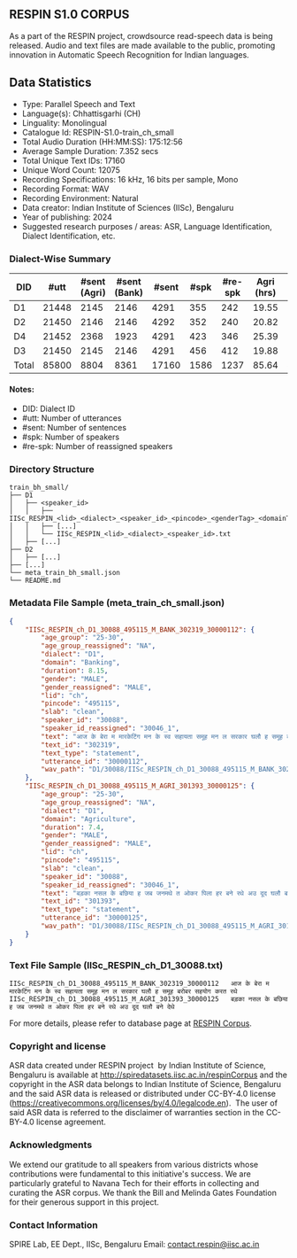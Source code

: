 ## RESPIN S1.0 CORPUS ##

As a part of the RESPIN project, crowdsource read-speech data is being released. Audio and text files
are made available to the public, promoting innovation in Automatic Speech Recognition for Indian languages.

## Data Statistics ##

- Type: Parallel Speech and Text
- Language(s): Chhattisgarhi (CH)
- Linguality: Monolingual
- Catalogue Id: RESPIN-S1.0-train_ch_small
- Total Audio Duration (HH:MM:SS): 175:12:56
- Average Sample Duration: 7.352 secs
- Total Unique Text IDs: 17160
- Unique Word Count: 12075
- Recording Specifications: 16 kHz, 16 bits per sample, Mono
- Recording Format: WAV
- Recording Environment: Natural
- Data creator: Indian Institute of Sciences (IISc), Bengaluru
- Year of publishing: 2024
- Suggested research purposes / areas: ASR, Language Identification, Dialect Identification, etc.

### Dialect-Wise Summary ###
| DID   | #utt | #sent (Agri) | #sent (Bank) | #sent | #spk | #re-spk | Agri (hrs) | Bank (hrs) | Total (hrs) |
|-------|------|--------------|--------------|-------|------|---------|------------|------------|-------------|
| D1 | 21448 | 2145 | 2146 | 4291 | 355 | 242 | 19.55 | 23.17 | 42.73 |
| D2 | 21450 | 2146 | 2146 | 4292 | 352 | 240 | 20.82 | 23.24 | 44.05 |
| D4 | 21452 | 2368 | 1923 | 4291 | 423 | 346 | 25.39 | 21.14 | 46.53 |
| D3 | 21450 | 2145 | 2146 | 4291 | 456 | 412 | 19.88 | 22.03 | 41.91 |
| Total | 85800 | 8804 | 8361 | 17160 | 1586 | 1237 | 85.64 | 89.58 | 175.22 |



#### Notes:
- DID: Dialect ID
- #utt: Number of utterances
- #sent: Number of sentences
- #spk: Number of speakers
- #re-spk: Number of reassigned speakers

### Directory Structure ###
```
train_bh_small/
├── D1
│   ├── <speaker_id>
│   │   ├── IISc_RESPIN_<lid>_<dialect>_<speaker_id>_<pincode>_<genderTag>_<domainTag>_<text_id>_<uttid>.wav
│   │   ├── [...]
│   │   └── IISc_RESPIN_<lid>_<dialect>_<speaker_id>.txt
│   ├── [...]
├── D2
│   ├── [...]
├── [...]
└── meta_train_bh_small.json
└── README.md
```

### Metadata File Sample (meta_train_ch_small.json) ###

```json
{
    "IISc_RESPIN_ch_D1_30088_495115_M_BANK_302319_30000112": {
        "age_group": "25-30",
        "age_group_reassigned": "NA",
        "dialect": "D1",
        "domain": "Banking",
        "duration": 8.15,
        "gender": "MALE",
        "gender_reassigned": "MALE",
        "lid": "ch",
        "pincode": "495115",
        "slab": "clean",
        "speaker_id": "30088",
        "speaker_id_reassigned": "30046_1",
        "text": "आज के बेरा म मारकेटिंग मन के स्व सहायता समूह मन ल सरकार घलौ ह समूह बरोबर सहयोग करत रथे",
        "text_id": "302319",
        "text_type": "statement",
        "utterance_id": "30000112",
        "wav_path": "D1/30088/IISc_RESPIN_ch_D1_30088_495115_M_BANK_302319_30000112.wav"
    },
    "IISc_RESPIN_ch_D1_30088_495115_M_AGRI_301393_30000125": {
        "age_group": "25-30",
        "age_group_reassigned": "NA",
        "dialect": "D1",
        "domain": "Agriculture",
        "duration": 7.4,
        "gender": "MALE",
        "gender_reassigned": "MALE",
        "lid": "ch",
        "pincode": "495115",
        "slab": "clean",
        "speaker_id": "30088",
        "speaker_id_reassigned": "30046_1",
        "text": "बड़का नसल के बछिया ह जब जनमथे त ओकर पिला हर बने रथे अउ दूद घलौ बने देथे",
        "text_id": "301393",
        "text_type": "statement",
        "utterance_id": "30000125",
        "wav_path": "D1/30088/IISc_RESPIN_ch_D1_30088_495115_M_AGRI_301393_30000125.wav"
    }
}
```

### Text File Sample (IISc_RESPIN_ch_D1_30088.txt) ###
```
IISc_RESPIN_ch_D1_30088_495115_M_BANK_302319_30000112	आज के बेरा म मारकेटिंग मन के स्व सहायता समूह मन ल सरकार घलौ ह समूह बरोबर सहयोग करत रथे
IISc_RESPIN_ch_D1_30088_495115_M_AGRI_301393_30000125	बड़का नसल के बछिया ह जब जनमथे त ओकर पिला हर बने रथे अउ दूद घलौ बने देथे

```

For more details, please refer to database page at [RESPIN Corpus](http://spiredatasets.iisc.ac.in/respinCorpus).

### Copyright and license ###

ASR data created under RESPIN project  by Indian Institute of Science, Bengaluru is available
at http://spiredatasets.iisc.ac.in/respinCorpus and the copyright in the ASR data belongs to
Indian Institute of Science, Bengaluru and the said ASR data is released or distributed under
CC-BY-4.0 license (https://creativecommons.org/licenses/by/4.0/legalcode.en).  The user of
said ASR data is referred to the disclaimer of warranties section in the CC-BY-4.0 license
agreement.


### Acknowledgments ###

We extend our gratitude to all speakers from various districts whose contributions were fundamental to this initiative's success.
We are particularly grateful to Navana Tech for their efforts in collecting and curating the ASR corpus.
We thank the Bill and Melinda Gates Foundation for their generous support in this project.

### Contact Information ###

SPIRE Lab, EE Dept., IISc, Bengaluru
Email: contact.respin@iisc.ac.in